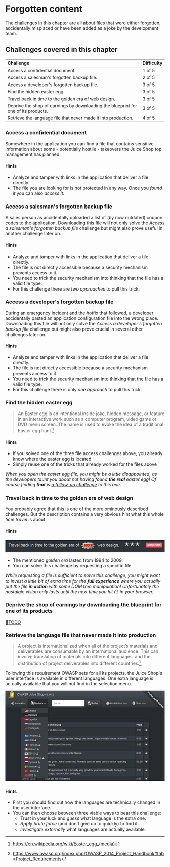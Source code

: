 # Forgotten content

The challenges in this chapter are all about files that were either
forgotten, accidentally misplaced or have been added as a joke by the
development team.

## Challenges covered in this chapter

| Challenge                                                                          | Difficulty |
|:-----------------------------------------------------------------------------------|:-----------|
| Access a confidential document.                                                    | 1 of 5     |
| Access a salesman's forgotten backup file.                                         | 2 of 5     |
| Access a developer's forgotten backup file.                                        | 3 of 5     |
| Find the hidden easter egg.                                                        | 3 of 5     |
| Travel back in time to the golden era of web design.                               | 3 of 5     |
| Deprive the shop of earnings by downloading the blueprint for one of its products. | 3 of 5     |
| Retrieve the language file that never made it into production.                     | 4 of 5     |

### Access a confidential document

Somewhere in the application you can find a file that contains sensitive
information about some - potentially hostile - takeovers the Juice Shop
top management has planned.

#### Hints

* Analyze and tamper with links in the application that deliver a file
  directly.
* The file you are looking for is not protected in any way. Once you
  _found it_ you can also _access it_.

### Access a salesman's forgotten backup file

A sales person as accidentally uploaded a list of (by now outdated)
coupon codes to the application. Downloading this file will not only
solve the _Access a salesman's forgotten backup file_ challenge but
might also prove useful in another challenge later on.

#### Hints

* Analyze and tamper with links in the application that deliver a file
  directly.
* The file is not directly accessible because a security mechanism
  prevents access to it.
* You need to trick the security mechanism into thinking that the file
  has a valid file type.
* For this challenge there are _two approaches_ to pull this trick.

### Access a developer's forgotten backup file

During an emergency incident and the hotfix that followed, a developer
accidentally pasted an application configuration file into the wrong
place. Downloading this file will not only solve the _Access a
developer's forgotten backup file_ challenge but might also prove
crucial in several other challenges later on.

#### Hints

* Analyze and tamper with links in the application that deliver a file
  directly.
* The file is not directly accessible because a security mechanism
  prevents access to it.
* You need to trick the security mechanism into thinking that the file
  has a valid file type.
* For this challenge there is only _one approach_ to pull this trick.

### Find the hidden easter egg

> An Easter egg is an intentional inside joke, hidden message, or
> feature in an interactive work such as a computer program, video game
> or DVD menu screen. The name is used to evoke the idea of a
> traditional Easter egg hunt.[^1]

#### Hints

* If you solved one of the three file access challenges above, you
  already know where the easter egg is located
* Simply reuse one of the tricks that already worked for the files above

_When you open the easter egg file, you might be a little disappointed,
as the developers taunt you about not having found **the real** easter
egg! Of course finding **that** is
[a follow-up challenge](crypto.md#apply-some-advanced-cryptanalysis-to-find-the-real-easter-egg)
to this one._

### Travel back in time to the golden era of web design

You probably agree that this is one of the more ominously described
challenges. But the description contains a very obvious hint what this
whole _time travel_ is about.

#### Hints

![Time travel challenge on the score board](img/travel-back-in-time_challenge.png)

* The mentioned _golden era_ lasted from 1994 to 2009.
* You can solve this challenge by requesting a specific file

_While requesting a file is sufficient to solve this challenge, you
might want to invest a little bit of extra time for the **full
experience** where you actually put the file **in action** with some DOM
tree manipulation! Unfortunately the nostalgic vision only lasts until
the next time you hit `F5` in your browser._

### Deprive the shop of earnings by downloading the blueprint for one of its products

:wrench:[TODO](https://github.com/bkimminich/pwning-juice-shop/issues/7)

### Retrieve the language file that never made it into production

> A project is internationalized when all of the project’s materials and
> deliverables are consumable by an international audience. This can
> involve translation of materials into different languages, and the
> distribution of project deliverables into different countries.[^2]

Following this requirement OWASP sets for all its projects, the Juice
Shop's user interface is available in different languages. One extra
language is actually available that you will not find in the selection
menu.

![Language selection dropdown](/part3/img/languages.png)

#### Hints

* First you should find out how the languages are technically changed in
  the user interface.
* You can then choose between three viable ways to beat this challenge:
  * Trust in your luck and _guess_ what language is the extra one.
  * _Apply brute force_ (and don't give up to quickly) to find it.
  * _Investigate externally_ what languages are actually available.

[^1]: https://en.wikipedia.org/wiki/Easter_egg_(media)

[^2]: https://www.owasp.org/index.php/OWASP_2014_Project_Handbook#tab=Project_Requirements


